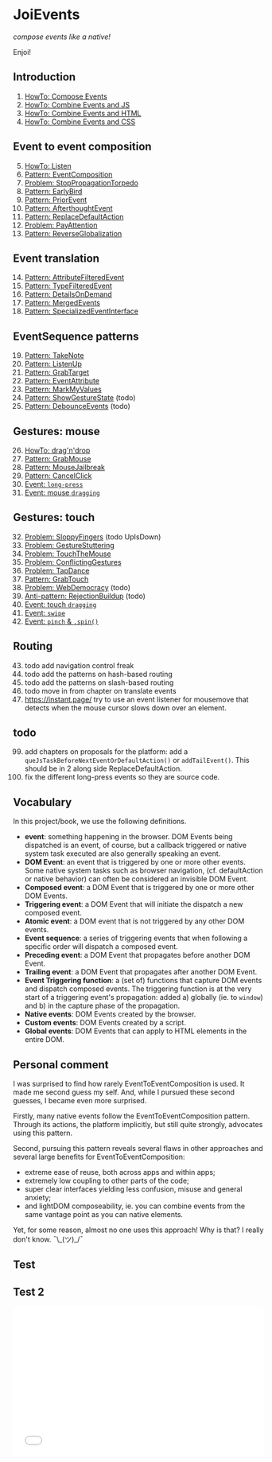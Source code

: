 # JoiEvents
 *compose events like a native!*

Enjoi!

## Introduction

1. [HowTo: Compose Events](1_Intro/HowTo1_composeWithEvents)
1. [HowTo: Combine Events and JS](1_Intro/HowTo2_EventsAndJs)
1. [HowTo: Combine Events and HTML](1_Intro/HowTo3_EventsAndHTML)
1. [HowTo: Combine Events and CSS](1_Intro/HowTo4_EventsAndCss)

## Event to event composition

5. [HowTo: Listen](2_EventToEvent/HowTo_listen)
5. [Pattern: EventComposition](2_EventToEvent/Pattern1_EventComposition)
5. [Problem: StopPropagationTorpedo](2_EventToEvent/Problem1_StopPropagationTorpedo)
5. [Pattern: EarlyBird](2_EventToEvent/Pattern2_EarlyBird)
5. [Pattern: PriorEvent](2_EventToEvent/Pattern3_PriorEvent)
5. [Pattern: AfterthoughtEvent](2_EventToEvent/Pattern4_AfterthoughtEvent)
5. [Pattern: ReplaceDefaultAction](2_EventToEvent/Pattern5_ReplaceDefaultAction)
5. [Problem: PayAttention](2_EventToEvent//Problem2_PayAttention)
5. [Pattern: ReverseGlobalization](2_EventToEvent/Pattern21_ReverseGlobalization)

## Event translation

14. [Pattern: AttributeFilteredEvent](3_EventTranslationAndRouting/Pattern6_AttributeFilteredEvent)
13. [Pattern: TypeFilteredEvent](3_EventTranslationAndRouting/Pattern7_TypeFilteredEvent)
13. [Pattern: DetailsOnDemand](3_EventTranslationAndRouting/Pattern8_DetailsOnDemand)
13. [Pattern: MergedEvents](3_EventTranslationAndRouting/Pattern9_MergedEvents)
13. [Pattern: SpecializedEventInterface](3_EventTranslationAndRouting/Pattern18_SpecializedEventInterface)

## EventSequence patterns

19. [Pattern: TakeNote](4_EventSequence/Pattern10_TakeNote)
18. [Pattern: ListenUp](4_EventSequence/Pattern11_ListenUp)
24. [Pattern: GrabTarget](5_MouseGestures/Pattern13_GrabTarget)
18. [Pattern: EventAttribute](4_EventSequence/Pattern12_EventAttribute)
18. [Pattern: MarkMyValues](4_EventSequence/Pattern17_MarkMyValues)
18. [Pattern: ShowGestureState](4_EventSequence/Pattern23_ShowGestureState) (todo)
18. [Pattern: DebounceEvents](4_EventSequence/Pattern16_DebounceEvents) (todo)

## Gestures: mouse

26. [HowTo: drag'n'drop](5_MouseGestures/HowTo_DragNDrop)
24. [Pattern: GrabMouse](5_MouseGestures/Pattern14_GrabMouse)
24. [Pattern: MouseJailbreak](5_MouseGestures/Pattern19_MouseJailbreak)
24. [Pattern: CancelClick](5_MouseGestures/Pattern20_CancelClick)
24. [Event: `long-press`](5_MouseGestures/Event_long-press)
24. [Event: mouse `dragging`](5_MouseGestures/Event_dragFling)

## Gestures: touch

32. [Problem: SloppyFingers](6_TouchGestures/Problem1_sloppy_fingers) (todo UpIsDown)
31. [Problem: GestureStuttering](6_TouchGestures/Problem2_gesture_stuttering)  
31. [Problem: TouchTheMouse](6_TouchGestures/Problem3_touch_the_mouse)
31. [Problem: ConflictingGestures](6_TouchGestures/Problem4_conflicting_gestures)
31. [Problem: TapDance](6_TouchGestures/Problem6_TapDance)
31. [Pattern: GrabTouch](6_TouchGestures/Pattern15_GrabTouch)
31. [Problem: WebDemocracy](6_TouchGestures/Problem7_WebDemocracy) (todo)
31. [Anti-pattern: RejectionBuildup](6_TouchGestures/AntipatternX_RejectionBuildup) (todo)
31. [Event: touch `dragging`](6_TouchGestures/Event_dragFling)
31. [Event: `swipe`](6_TouchGestures/Event_swipe)
31. [Event: `pinch` & `.spin()`](6_TouchGestures/Event_pinchSpin)

## Routing

43. todo add navigation control freak
43. todo add the patterns on hash-based routing
43. todo add the patterns on slash-based routing
43. todo move in from chapter on translate events
43. https://instant.page/ try to use an event listener for mousemove that detects when 
    the mouse cursor slows down over an element.

## todo

99. add chapters on proposals for the platform: add a `queJsTaskBeforeNextEventOrDefaultAction()` 
    or `addTailEvent()`. This should be in 2 along side ReplaceDefaultAction.
99. fix the different long-press events so they are source code.

## Vocabulary

In this project/book, we use the following definitions.

 * **event**: something happening in the browser. DOM Events being dispatched is an event, of course,
   but a callback triggered or native system task executed are also generally speaking an event.
 * **DOM Event**: an event that is triggered by one or more other events. Some native system tasks
   such as browser navigation, (cf. defaultAction or native behavior) can often be considered an
   invisible DOM Event.
 * **Composed event**: a DOM Event that is triggered by one or more other DOM Events.
 * **Triggering event**: a DOM Event that will initiate the dispatch a new composed event.
 * **Atomic event**: a DOM event that is not triggered by any other DOM events.
 * **Event sequence**: a series of triggering events that when following a specific order 
   will dispatch a composed event.
 * **Preceding event**: a DOM Event that propagates before another DOM Event.
 * **Trailing event**: a DOM Event that propagates after another DOM Event.
 * **Event Triggering function**: a (set of) functions that capture DOM events and dispatch composed events.
   The triggering function is at the very start of a triggering event's propagation: 
   added a) globally (ie. to `window`) and b) in the capture phase of the propagation.
 * **Native events**: DOM Events created by the browser.
 * **Custom events**: DOM Events created by a script.
 * **Global events**: DOM Events that can apply to HTML elements in the entire DOM.

## Personal comment
I was surprised to find how rarely EventToEventComposition is used. 
It made me second guess my self.
And, while I pursued these second guesses, I became even more surprised. 

Firstly, many native events follow the EventToEventComposition pattern. 
Through its actions, the platform implicitly, but still quite strongly, advocates using this pattern. 

Second, pursuing this pattern reveals several flaws in other approaches and several large benefits 
for EventToEventComposition: 
 * extreme ease of reuse, both across apps and within apps; 
 * extremely low coupling to other parts of the code;
 * super clear interfaces yielding less confusion, misuse and general anxiety;
 * and lightDOM composeability, ie. you can combine events from the same vantage point as you can native elements. 

Yet, for some reason, almost no one uses this approach! Why is that? 
I really don't know. ¯\\\_(ツ)\_/¯


## Test

<script async src="//jsfiddle.net/orstavik/8byg1o6s/1/embed/html,result/"></script>

## Test 2

<iframe width="100%" height="300" src="//jsfiddle.net/orstavik/8byg1o6s/1/embedded/html,result/" allowfullscreen="allowfullscreen" allowpaymentrequest frameborder="0"></iframe>